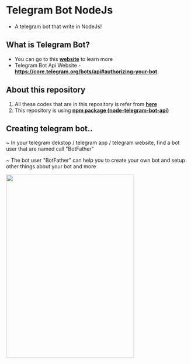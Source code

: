 # Telegram Bot NodeJs
* A telegram bot that write in NodeJs!

## What is Telegram Bot?
- You can go to this **[website](https://core.telegram.org/bots#)** to learn more
- Telegram Bot Api Website - **https://core.telegram.org/bots/api#authorizing-your-bot**

## About this repository
1) All these codes that are in this repository is refer from **[here](https://github.com/hosein2398/node-telegram-bot-api-tutorial)**
2) This repository is using **[npm package (node-telegram-bot-api)](https://www.npmjs.com/package/node-telegram-bot-api)**

## Creating telegram bot..
~ In your telegram dekstop / telegram app / telegram website, find a bot user that are named call "BotFather"

~ The bot user "BotFather" can help you to create your own bot and setup other things about your bot and more

<img src="https://cdn.discordapp.com/attachments/927468748334563348/947466773383503872/646696c5-7939-4e20-8d7d-16b4426129e2.png" height="500" width="350">
